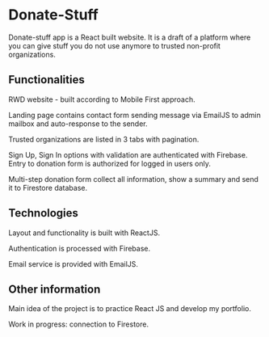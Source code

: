 # Donate-Stuff

Donate-stuff app is a React built website. It is a draft of a platform where you can give stuff you do not use anymore to trusted non-profit organizations. 

## Functionalities

RWD website - built according to Mobile First approach.

Landing page contains contact form sending message via EmailJS to admin mailbox and auto-response to the sender.

Trusted organizations are listed in 3 tabs with pagination.

Sign Up, Sign In options with validation are authenticated with Firebase. Entry to donation form is authorized for logged in users only.

Multi-step donation form collect all information, show a summary and send it to Firestore database.

## Technologies

Layout and functionality is built with ReactJS.

Authentication is processed with Firebase.

Email service is provided with EmailJS.

## Other information

Main idea of the project is to practice React JS and develop my portfolio.

Work in progress: connection to Firestore.